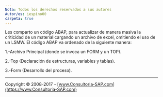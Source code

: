 ```yaml
---
Nota: Todos los derechos reservados a sus autores
Autor/es: iespino00
carpeta: true
---
```


Les comparto un código ABAP, para actualizar de manera masiva la criticidad de un material cargando un archivo de excel,
omitiendo el uso de un LSMW. El código ABAP va ordenado de la siguiente manera:

1.-Archivo Principal (donde se invoca un FORM y un TOP).


2.-Top (Declaración de estructuras, variables y tablas).


3.-Form (Desarrollo del proceso).



***

Copyright © 2008-2017 - [www.Consultoria-SAP.com](https://www.Consultoria-SAP.com)
